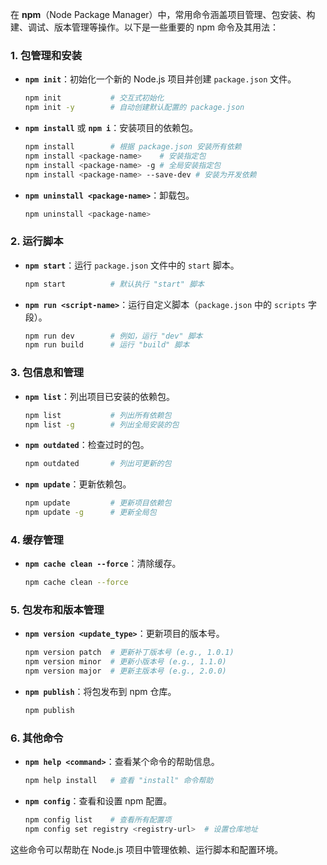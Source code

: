 在 **npm**（Node Package Manager）中，常用命令涵盖项目管理、包安装、构建、调试、版本管理等操作。以下是一些重要的 npm 命令及其用法：

### 1. 包管理和安装

- **`npm init`**：初始化一个新的 Node.js 项目并创建 `package.json` 文件。
  ```bash
  npm init           # 交互式初始化
  npm init -y        # 自动创建默认配置的 package.json
  ```

- **`npm install`** 或 **`npm i`**：安装项目的依赖包。
  ```bash
  npm install        # 根据 package.json 安装所有依赖
  npm install <package-name>    # 安装指定包
  npm install <package-name> -g # 全局安装指定包
  npm install <package-name> --save-dev # 安装为开发依赖
  ```

- **`npm uninstall <package-name>`**：卸载包。
  ```bash
  npm uninstall <package-name>
  ```

### 2. 运行脚本

- **`npm start`**：运行 `package.json` 文件中的 `start` 脚本。
  ```bash
  npm start          # 默认执行 "start" 脚本
  ```

- **`npm run <script-name>`**：运行自定义脚本（`package.json` 中的 `scripts` 字段）。
  ```bash
  npm run dev        # 例如，运行 "dev" 脚本
  npm run build      # 运行 "build" 脚本
  ```

### 3. 包信息和管理

- **`npm list`**：列出项目已安装的依赖包。
  ```bash
  npm list           # 列出所有依赖包
  npm list -g        # 列出全局安装的包
  ```

- **`npm outdated`**：检查过时的包。
  ```bash
  npm outdated       # 列出可更新的包
  ```

- **`npm update`**：更新依赖包。
  ```bash
  npm update         # 更新项目依赖包
  npm update -g      # 更新全局包
  ```

### 4. 缓存管理

- **`npm cache clean --force`**：清除缓存。
  ```bash
  npm cache clean --force
  ```

### 5. 包发布和版本管理

- **`npm version <update_type>`**：更新项目的版本号。
  ```bash
  npm version patch  # 更新补丁版本号 (e.g., 1.0.1)
  npm version minor  # 更新小版本号 (e.g., 1.1.0)
  npm version major  # 更新主版本号 (e.g., 2.0.0)
  ```

- **`npm publish`**：将包发布到 npm 仓库。
  ```bash
  npm publish
  ```

### 6. 其他命令

- **`npm help <command>`**：查看某个命令的帮助信息。
  ```bash
  npm help install   # 查看 "install" 命令帮助
  ```

- **`npm config`**：查看和设置 npm 配置。
  ```bash
  npm config list    # 查看所有配置项
  npm config set registry <registry-url>  # 设置仓库地址
  ```

这些命令可以帮助在 Node.js 项目中管理依赖、运行脚本和配置环境。